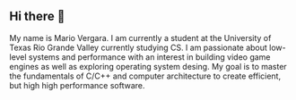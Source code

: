 ## Hi there 👋

My name is Mario Vergara. I am currently a student at the University of Texas Rio Grande Valley currently studying CS. I am passionate about low-level systems and performance with an interest in building video game engines as well as exploring operating system desing.
My goal is to master the fundamentals of C/C++ and computer architecture to create efficient, but high high performance software.
